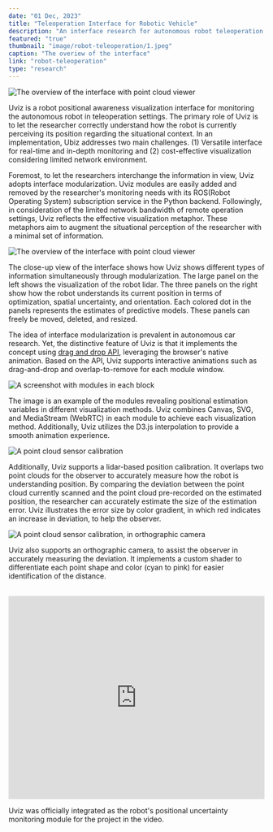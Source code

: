 ```yaml
---
date: "01 Dec, 2023"
title: "Teleoperation Interface for Robotic Vehicle"
description: "An interface research for autonomous robot teleoperation with focus on positional uncertainty"
featured: "true"
thumbnail: "image/robot-teleoperation/1.jpeg"
caption: "The overiew of the interface"
link: "robot-teleoperation"
type: "research"
---
```


![The overview of the interface with point cloud viewer](/image/robot-teleoperation/5.jpeg)

Uviz is a robot positional awareness visualization interface for monitoring the autonomous robot in teleoperation settings. The primary role of Uviz is to let the researcher correctly understand how the robot is currently perceiving its position regarding the situational context. In an implementation, Ubiz addresses two main challenges. (1) Versatile interface for real-time and in-depth monitoring and (2) cost-effective visualization considering limited network environment.

Foremost, to let the researchers interchange the information in view, Uviz adopts interface modularization. Uviz modules are easily added and removed by the researcher's monitoring needs with its ROS(Robot Operating System) subscription service in the Python backend. Followingly, in consideration of the limited network bandwidth of remote operation settings, Uviz reflects the effective visualization metaphor. These metaphors aim to augment the situational perception of the researcher with a minimal set of information.

![The overview of the interface with point cloud viewer](/image/robot-teleoperation/1.jpeg)

The close-up view of the interface shows how Uviz shows different types of information simultaneously through modularization. The large panel on the left shows the visualization of the robot lidar. The three panels on the right show how the robot understands its current position in terms of optimization, spatial uncertainty, and orientation. Each colored dot in the panels represents the estimates of predictive models. These panels can freely be moved, deleted, and resized. 

The idea of interface modularization is prevalent in autonomous car research.
Yet, the distinctive feature of Uviz is that it implements the concept using  [drag and drop API](https://developer.mozilla.org/en-US/docs/Web/API/HTML_Drag_and_Drop_API), leveraging the browser's native animation.
Based on the API, Uviz supports interactive animations such as drag-and-drop and overlap-to-remove for each module window.

![A screenshot with modules in each block](/image/robot-teleoperation/2.jpeg)

The image is an example of the modules revealing positional estimation variables in different visualization methods. Uviz combines Canvas, SVG, and MediaStream (WebRTC) in each module to achieve each visualization method. Additionally, Uviz utilizes the D3.js interpolation to provide a smooth animation experience.

![A point cloud sensor calibration](/image/robot-teleoperation/3.jpeg)

Additionally, Uviz supports a lidar-based position calibration. It overlaps two point clouds for the observer to accurately measure how the robot is understanding position. By comparing the deviation between the point cloud currently scanned and the point cloud pre-recorded on the estimated position, the researcher can accurately estimate the size of the estimation error. Uviz illustrates the error size by color gradient, in which red indicates an increase in deviation, to help the observer.


![A point cloud sensor calibration, in orthographic camera](/image/robot-teleoperation/4.jpeg)

Uviz also supports an orthographic camera, to assist the observer in accurately measuring the deviation. It implements a custom shader to differentiate each point shape and color (cyan to pink) for easier identification of the distance.

<br>
<iframe width="100%" height="400" src="https://www.youtube.com/embed/VUA8uCPbid4?si=LuZ3STM_L2tZCIoD" title="YouTube video player" frameborder="0" allow="accelerometer; autoplay; clipboard-write; encrypted-media; gyroscope; picture-in-picture; web-share" allowfullscreen></iframe>

Uviz was officially integrated as the robot's positional uncertainty monitoring module for the project in the video.